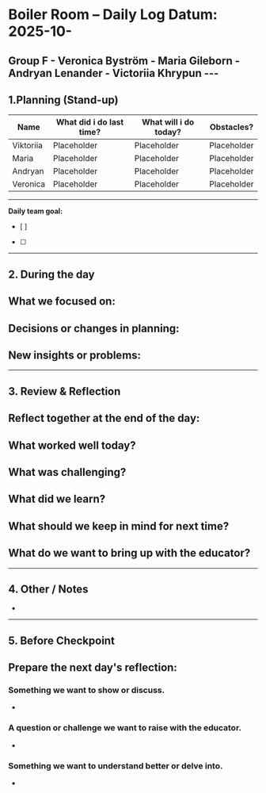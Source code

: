 # Boiler Room – Daily Log Datum: 2025-10- 
## Group F - Veronica Byström - Maria Gileborn - Andryan Lenander - Victoriia Khrypun --- 

## 1.Planning (Stand-up) 
| Name      | What did i do last time? | What will i do today? | Obstacles?     |
|-----------|------------------------|------------------------|-------------|
| Viktoriia | Placeholder            | Placeholder            | Placeholder |
| Maria     | Placeholder            | Placeholder            | Placeholder |
| Andryan   | Placeholder            | Placeholder            | Placeholder |
| Veronica  | Placeholder            | Placeholder            | Placeholder |

---

**Daily team goal:** 
- [ ] 
- [ ]

--- 

## 2. During the day 

**What we focused on:** 
- 

**Decisions or changes in planning:** 
- 

**New insights or problems:** 
- 

--- 

## 3. Review & Reflection 
**Reflect together at the end of the day:** 
- 

**What worked well today?** 
- 

**What was challenging?**
- 

**What did we learn?**
- 

**What should we keep in mind for next time?**
- 

**What do we want to bring up with the educator?** 
- 

--- 

## 4. Other / Notes 
- 

--- 

## 5. Before Checkpoint 
**Prepare the next day's reflection:**
- 
### Something we want to show or discuss. 
- 
### A question or challenge we want to raise with the educator. 
- 
### Something we want to understand better or delve into.
-